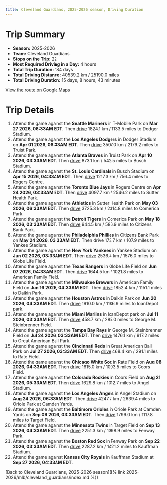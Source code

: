 ```yaml
---
title: Cleveland Guardians, 2025-2026 season, Driving Duration
---
```


# Trip Summary
- **Season:** 2025-2026
- **Team:** Cleveland Guardians
- **Stops on the Trip:** 22
- **Most Required Driving in a Day:** 4 hours
- **Total Trip Duration:** 184 days
- **Total Driving Distance:** 40539.2 km / 25190.0 miles
- **Total Driving Duration:** 15 days, 8 hours, 43 minutes

[View the route on Google Maps](https://www.google.com/maps/dir/T-Mobile+Park+Seattle/Dodger+Stadium+Los+Angeles/Truist+Park+Atlanta/Busch+Stadium+St.+Louis/Rogers+Centre+Toronto/Sutter+Health+Park+Sacramento/Comerica+Park+Detroit/Citizens+Bank+Park+Philadelphia/Yankee+Stadium+Bronx/Globe+Life+Field+Arlington/American+Family+Field+Milwaukee/Daikin+Park+Houston/loanDepot+park+Miami/George+M.+Steinbrenner+Field+Tampa/Great+American+Ball+Park+Cincinnati/Rate+Field+Chicago/Coors+Field+Denver/Angel+Stadium+Anaheim/Oriole+Park+at+Camden+Yards+Baltimore/Target+Field+Minneapolis/Fenway+Park+Boston/Kauffman+Stadium+Kansas+City)

# Trip Details
1. Attend the game against the **Seattle Mariners** in T-Mobile Park on **Mar 27 2026, 06:33AM EDT**. Then [drive](https://www.google.com/maps/dir/T-Mobile+Park+Seattle/Dodger+Stadium+Los+Angeles) 1824.1 km / 1133.5 miles to Dodger Stadium.
2. Attend the game against the **Los Angeles Dodgers** in Dodger Stadium on **Apr 01 2026, 06:33AM EDT**. Then [drive](https://www.google.com/maps/dir/Dodger+Stadium+Los+Angeles/Truist+Park+Atlanta) 3507.0 km / 2179.2 miles to Truist Park.
3. Attend the game against the **Atlanta Braves** in Truist Park on **Apr 10 2026, 03:33AM EDT**. Then [drive](https://www.google.com/maps/dir/Truist+Park+Atlanta/Busch+Stadium+St.+Louis) 873.1 km / 542.5 miles to Busch Stadium.
4. Attend the game against the **St. Louis Cardinals** in Busch Stadium on **Apr 15 2026, 04:33AM EDT**. Then [drive](https://www.google.com/maps/dir/Busch+Stadium+St.+Louis/Rogers+Centre+Toronto) 1217.3 km / 756.4 miles to Rogers Centre.
5. Attend the game against the **Toronto Blue Jays** in Rogers Centre on **Apr 24 2026, 03:33AM EDT**. Then [drive](https://www.google.com/maps/dir/Rogers+Centre+Toronto/Sutter+Health+Park+Sacramento) 4097.7 km / 2546.2 miles to Sutter Health Park.
6. Attend the game against the **Athletics** in Sutter Health Park on **May 03 2026, 06:33AM EDT**. Then [drive](https://www.google.com/maps/dir/Sutter+Health+Park+Sacramento/Comerica+Park+Detroit) 3725.3 km / 2314.8 miles to Comerica Park.
7. Attend the game against the **Detroit Tigers** in Comerica Park on **May 18 2026, 03:33AM EDT**. Then [drive](https://www.google.com/maps/dir/Comerica+Park+Detroit/Citizens+Bank+Park+Philadelphia) 944.5 km / 586.9 miles to Citizens Bank Park.
8. Attend the game against the **Philadelphia Phillies** in Citizens Bank Park on **May 24 2026, 03:33AM EDT**. Then [drive](https://www.google.com/maps/dir/Citizens+Bank+Park+Philadelphia/Yankee+Stadium+Bronx) 173.7 km / 107.9 miles to Yankee Stadium.
9. Attend the game against the **New York Yankees** in Yankee Stadium on **Jun 02 2026, 03:33AM EDT**. Then [drive](https://www.google.com/maps/dir/Yankee+Stadium+Bronx/Globe+Life+Field+Arlington) 2536.4 km / 1576.0 miles to Globe Life Field.
10. Attend the game against the **Texas Rangers** in Globe Life Field on **Jun 07 2026, 04:33AM EDT**. Then [drive](https://www.google.com/maps/dir/Globe+Life+Field+Arlington/American+Family+Field+Milwaukee) 1644.5 km / 1021.8 miles to American Family Field.
11. Attend the game against the **Milwaukee Brewers** in American Family Field on **Jun 16 2026, 04:33AM EDT**. Then [drive](https://www.google.com/maps/dir/American+Family+Field+Milwaukee/Daikin+Park+Houston) 1852.4 km / 1151.1 miles to Daikin Park.
12. Attend the game against the **Houston Astros** in Daikin Park on **Jun 20 2026, 04:33AM EDT**. Then [drive](https://www.google.com/maps/dir/Daikin+Park+Houston/loanDepot+park+Miami) 1910.0 km / 1186.9 miles to loanDepot park.
13. Attend the game against the **Miami Marlins** in loanDepot park on **Jul 11 2026, 03:33AM EDT**. Then [drive](https://www.google.com/maps/dir/loanDepot+park+Miami/George+M.+Steinbrenner+Field+Tampa) 458.7 km / 285.0 miles to George M. Steinbrenner Field.
14. Attend the game against the **Tampa Bay Rays** in George M. Steinbrenner Field on **Jul 24 2026, 03:33AM EDT**. Then [drive](https://www.google.com/maps/dir/George+M.+Steinbrenner+Field+Tampa/Great+American+Ball+Park+Cincinnati) 1476.1 km / 917.2 miles to Great American Ball Park.
15. Attend the game against the **Cincinnati Reds** in Great American Ball Park on **Jul 27 2026, 03:33AM EDT**. Then [drive](https://www.google.com/maps/dir/Great+American+Ball+Park+Cincinnati/Rate+Field+Chicago) 468.4 km / 291.1 miles to Rate Field.
16. Attend the game against the **Chicago White Sox** in Rate Field on **Aug 08 2026, 04:33AM EDT**. Then [drive](https://www.google.com/maps/dir/Rate+Field+Chicago/Coors+Field+Denver) 1615.0 km / 1003.5 miles to Coors Field.
17. Attend the game against the **Colorado Rockies** in Coors Field on **Aug 21 2026, 05:33AM EDT**. Then [drive](https://www.google.com/maps/dir/Coors+Field+Denver/Angel+Stadium+Anaheim) 1629.8 km / 1012.7 miles to Angel Stadium.
18. Attend the game against the **Los Angeles Angels** in Angel Stadium on **Aug 24 2026, 06:33AM EDT**. Then [drive](https://www.google.com/maps/dir/Angel+Stadium+Anaheim/Oriole+Park+at+Camden+Yards+Baltimore) 4247.7 km / 2639.4 miles to Oriole Park at Camden Yards.
19. Attend the game against the **Baltimore Orioles** in Oriole Park at Camden Yards on **Sep 09 2026, 03:33AM EDT**. Then [drive](https://www.google.com/maps/dir/Oriole+Park+at+Camden+Yards+Baltimore/Target+Field+Minneapolis) 1799.0 km / 1117.8 miles to Target Field.
20. Attend the game against the **Minnesota Twins** in Target Field on **Sep 13 2026, 04:33AM EDT**. Then [drive](https://www.google.com/maps/dir/Target+Field+Minneapolis/Fenway+Park+Boston) 2251.3 km / 1398.9 miles to Fenway Park.
21. Attend the game against the **Boston Red Sox** in Fenway Park on **Sep 22 2026, 03:33AM EDT**. Then [drive](https://www.google.com/maps/dir/Fenway+Park+Boston/Kauffman+Stadium+Kansas+City) 2287.2 km / 1421.2 miles to Kauffman Stadium.
22. Attend the game against **Kansas City Royals** in Kauffman Stadium at **Sep 27 2026, 04:33AM EDT**.

[Back to Cleveland Guardians, 2025-2026 season]({% link 2025-2026/mlb/cleveland_guardians/index.md %})
